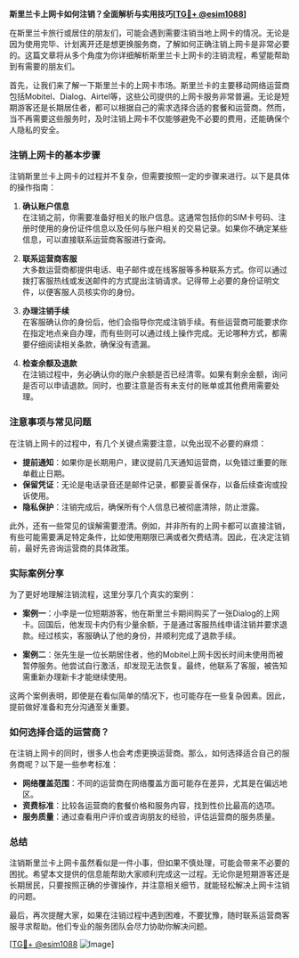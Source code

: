**斯里兰卡上网卡如何注销？全面解析与实用技巧[[TG💪+ @esim1088](https://t.me/s/esim1088)]**

在斯里兰卡旅行或居住的朋友们，可能会遇到需要注销当地上网卡的情况。无论是因为使用完毕、计划离开还是想更换服务商，了解如何正确注销上网卡是非常必要的。这篇文章将从多个角度为你详细解析斯里兰卡上网卡的注销流程，希望能帮助到有需要的朋友们。

首先，让我们来了解一下斯里兰卡的上网卡市场。斯里兰卡的主要移动网络运营商包括Mobitel、Dialog、Airtel等，这些公司提供的上网卡服务非常普遍。无论是短期游客还是长期居住者，都可以根据自己的需求选择合适的套餐和运营商。然而，当不再需要这些服务时，及时注销上网卡不仅能够避免不必要的费用，还能确保个人隐私的安全。

### 注销上网卡的基本步骤

注销斯里兰卡上网卡的过程并不复杂，但需要按照一定的步骤来进行。以下是具体的操作指南：

1. **确认账户信息**  
   在注销之前，你需要准备好相关的账户信息。这通常包括你的SIM卡号码、注册时使用的身份证件信息以及任何与账户相关的交易记录。如果你不确定某些信息，可以直接联系运营商客服进行查询。

2. **联系运营商客服**  
   大多数运营商都提供电话、电子邮件或在线客服等多种联系方式。你可以通过拨打客服热线或发送邮件的方式提出注销请求。记得带上必要的身份证明文件，以便客服人员核实你的身份。

3. **办理注销手续**  
   在客服确认你的身份后，他们会指导你完成注销手续。有些运营商可能要求你在指定地点亲自办理，而有些则可以通过线上操作完成。无论哪种方式，都需要仔细阅读相关条款，确保没有遗漏。

4. **检查余额及退款**  
   在注销过程中，务必确认你的账户余额是否已经清零。如果有剩余金额，询问是否可以申请退款。同时，也要注意是否有未支付的账单或其他费用需要处理。

### 注意事项与常见问题

在注销上网卡的过程中，有几个关键点需要注意，以免出现不必要的麻烦：

- **提前通知**：如果你是长期用户，建议提前几天通知运营商，以免错过重要的账单截止日期。
- **保留凭证**：无论是电话录音还是邮件记录，都要妥善保存，以备后续查询或投诉使用。
- **隐私保护**：注销完成后，确保所有个人信息已被彻底清除，防止泄露。

此外，还有一些常见的误解需要澄清。例如，并非所有的上网卡都可以直接注销，有些可能需要满足特定条件，比如使用期限已满或者欠费结清。因此，在决定注销前，最好先咨询运营商的具体政策。

### 实际案例分享

为了更好地理解注销流程，这里分享几个真实的案例：

- **案例一**：小李是一位短期游客，他在斯里兰卡期间购买了一张Dialog的上网卡。回国后，他发现卡内仍有少量余额，于是通过客服热线申请注销并要求退款。经过核实，客服确认了他的身份，并顺利完成了退款手续。
  
- **案例二**：张先生是一位长期居住者，他的Mobitel上网卡因长时间未使用而被暂停服务。他尝试自行激活，却发现无法恢复。最终，他联系了客服，被告知需重新办理新卡才能继续使用。

这两个案例表明，即使是在看似简单的情况下，也可能存在一些复杂因素。因此，提前做好准备和充分沟通至关重要。

### 如何选择合适的运营商？

在注销上网卡的同时，很多人也会考虑更换运营商。那么，如何选择适合自己的服务商呢？以下是一些参考标准：

- **网络覆盖范围**：不同的运营商在网络覆盖方面可能存在差异，尤其是在偏远地区。
- **资费标准**：比较各运营商的套餐价格和服务内容，找到性价比最高的选项。
- **服务质量**：通过查看用户评价或咨询朋友的经验，评估运营商的服务质量。

### 总结

注销斯里兰卡上网卡虽然看似是一件小事，但如果不慎处理，可能会带来不必要的困扰。希望本文提供的信息能帮助大家顺利完成这一过程。无论你是短期游客还是长期居民，只要按照正确的步骤操作，并注意相关细节，就能轻松解决上网卡注销的问题。

最后，再次提醒大家，如果在注销过程中遇到困难，不要犹豫，随时联系运营商客服寻求帮助。他们专业的服务团队会尽力协助你解决问题。

[[TG💪+ @esim1088](https://t.me/s/esim1088) ![Image](https://i.postimg.cc/4NQfJmqS/Snipaste-2025-05-13-00-14-12.png)]